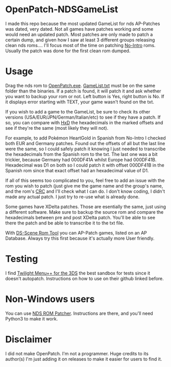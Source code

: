 # OpenPatch-NDSGameList

I made this repo because the most updated GameList for nds AP-Patches was dated, very dated. Not all games have patches working and some would need an updated patch. Most patches are only made to patch a certain dump, and given how I saw at least 3 different groups releasing clean nds roms....  I'll focus most of the time on patching [No-Intro](http://www.no-intro.org/) roms. Usually the patch was done for the first clean rom dumped.

# Usage
Drag the nds rom to [OpenPatch.exe](https://github.com/Intervencion/OpenPatch-NDSGameList/releases). [GameList.txt](https://github.com/Intervencion/OpenPatch-NDSGameList/blob/master/GameList.txt) must be on the same folder than the binaries. If a patch is found, it will patch it and ask whether you want to backup your rom or not. Left button is Yes, right button is No. If it displays error starting with TEXT, your game wasn't found on the txt.

If you wish to add a game to the GameList, be sure to check its other versions (USA/EUR/JPN/German/Italian/etc) to see if they have a patch. If so, you can compare with [HxD](https://mh-nexus.de/en/hxd/) the hexadecimals in the marked offsets and see if they're the same (most likely they will not).

For example, to add Pokémon HeartGold in Spanish from No-Intro I checked both EUR and Germany patches. Found out the offsets of all but the last line were the same, so I could safely patch it knowing I just needed to transcribe the hexadecimals from the Spanish rom to the txt. The last one was a bit trickier, because Germany had 000DF41A whilst Europe had 000DF41B. Hexadecimal was D1 on both so I could patch it with offset 000DF41B in the Spanish rom since that exact offset had an hexadecimal value of D1.

If all of this seems too complicated to you, feel free to add an issue with the rom you wish to patch (just give me the game name and the group's name, and the rom's [CRC](http://rapidcrc.sourceforge.net/) and I'll check what I can do. I don't know coding, I didn't made any actual patch. I just try to re-use what is already done.

Some games have XDelta patches. Those are esentially the same, just using a different software. Make sure to backup the source rom and compare the hexadecimals between pre and post XDelta patch. You'll be able to see there the patch and be able to transcribe it to the txt file.

With [DS-Scene Rom Tool](https://gbatemp.net/threads/repack-ds-scene-rom-tool-v1-0-build-1215-includes-cmp-and-ap-database.477193/) you can AP-Patch games, listed on an AP Database. Always try this first because it's actually more User friendly.

# Testing
I find [Twilight Menu++ for the 3DS](https://github.com/RocketRobz/TWiLightMenu) the best sandbox for tests since it doesn't autopatch. Instructions on how to use on their github linked before.

# Non-Windows users
You can use [NDS ROM Patcher](https://github.com/al3xtjames/nds-rom-patcher). Instructions are there, and you'll need Python3 to make it work.

# Disclaimer
I did not make OpenPatch. I'm not a programmer. Huge credits to its author(s) I'm just adding it on releases to make it easier for users to find it.
